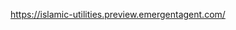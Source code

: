 <!-- # Here are your Instructions
# islamic-project -->
https://islamic-utilities.preview.emergentagent.com/